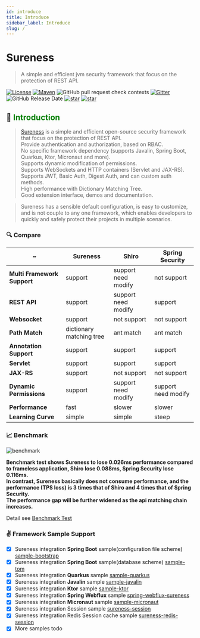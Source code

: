 ```yaml
---
id: introduce  
title: Introduce  
sidebar_label: Introduce  
slug: /
---
```


# Sureness

> A simple and efficient jvm security framework that focus on the protection of REST API.

[![License](https://img.shields.io/badge/license-Apache%202-4EB1BA.svg)](https://www.apache.org/licenses/LICENSE-2.0.html)
[![Maven](https://img.shields.io/badge/Maven%20Central-1.0.3-blue.svg)](https://search.maven.org/artifact/com.usthe.sureness/sureness-core)
![GitHub pull request check contexts](https://img.shields.io/github/status/contexts/pulls/dromara/sureness/8?label=pull%20checks)
[![Gitter](https://img.shields.io/gitter/room/usthe/sureness?label=sureness&color=orange&logo=gitter&logoColor=red)](https://gitter.im/usthe/sureness)
![GitHub Release Date](https://img.shields.io/github/release-date/dromara/sureness?color=blue&logo=figshare&logoColor=red)
[![star](https://gitee.com/dromara/sureness/badge/star.svg?theme=gray)](https://gitee.com/dromara/sureness/stargazers)
[![star](https://img.shields.io/github/stars/dromara/sureness?style=social)](https://github.com/dromara/sureness)

## 🎡 <font color="green">Introduction</font>

> [Sureness](https://github.com/dromara/sureness) is a simple and efficient open-source security framework that focus on the protection of REST API.  
> Provide authentication and authorization, based on RBAC.   
> No specific framework dependency (supports Javalin, Spring Boot, Quarkus, Ktor, Micronaut and more).    
> Supports dynamic modification of permissions.   
> Supports WebSockets and HTTP containers (Servlet and JAX-RS).    
> Supports JWT, Basic Auth, Digest Auth, and can custom auth methods.    
> High performance with Dictionary Matching Tree.      
> Good extension interface, demos and documentation.

> Sureness has a sensible default configuration, is easy to customize, and is not couple to any one framework, which enables developers to quickly and safely protect their projects in multiple scenarios.

### 🔍 Compare

| ~         | Sureness | Shiro | Spring Security |
| ---       | ---      | ---   | --- |
| **Multi Framework Support**  | support      | support need modify   | not support |
| **REST API** | support | support need modify   | support |
| **Websocket** | support | not support   | not support |
| **Path Match**  | dictionary matching tree | ant match | ant match |
| **Annotation Support**    | support      | support      | support |
| **Servlet**    | support      | support      | support |
| **JAX-RS**     | support      | not support    | not support |
| **Dynamic Permissions** | support | support need modify | support need modify |
| **Performance** | fast | slower | slower|
| **Learning Curve** | simple | simple | steep|

### 📈 Benchmark  

![benchmark](/img/docs/benchmark_en.png)  

**Benchmark test shows Sureness to lose 0.026ms performance compared to frameless application, Shiro lose 0.088ms, Spring Security lose 0.116ms.**    
**In contrast, Sureness basically does not consume performance, and the performance (TPS loss) is 3 times that of Shiro and 4 times that of Spring Security.**      
**The performance gap will be further widened as the api matching chain increases.**

Detail see [Benchmark Test](https://github.com/tomsun28/sureness-shiro-spring-security)    

### ✌ Framework Sample Support  

- [x] Sureness integration **Spring Boot** sample(configuration file scheme) [sample-bootstrap](docs/integrate/sample-bootstrap)   
- [x] Sureness integration **Spring Boot** sample(database scheme) [sample-tom](docs/integrate/sample-tom)  
- [x] Sureness integration **Quarkus** sample [sample-quarkus](docs/integrate/sample-quarkus)  
- [x] Sureness integration **Javalin** sample [sample-javalin](docs/integrate/sample-javalin)    
- [x] Sureness integration **Ktor** sample [sample-ktor](docs/integrate/sample-ktor)    
- [x] Sureness integration **Spring Webflux** sample [spring-webflux-sureness](docs/integrate/sample-spring-webflux)   
- [x] Sureness integration **Micronaut** sample [sample-micronaut](docs/integrate/sample-micronaut)  
- [x] Sureness integration Session sample [sureness-session](https://github.com/usthe/sureness/tree/master/samples/sureness-session)
- [x] Sureness integration Redis Session cache sample [sureness-redis-session](https://github.com/usthe/sureness/tree/master/samples/sureness-redis-session)
- [x] More samples todo   
